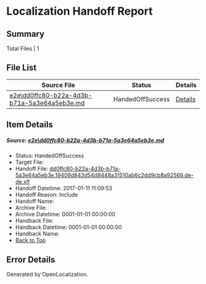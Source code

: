 # <a name='report-top'></a> Localization Handoff Report

## Summary
 Total Files | 1

## File List
 Source File | Status | Details 
 ----------- | ------ | ------- 
 [e2e\dd0ffc80-b22a-4d3b-b71a-5a3e64a5eb3e.md](https://github.com/OpenLocalizationTestOrg/ol-test0/blob/a1f1000336db7a9b3c80f021afec4d7173d6b21e/e2e/dd0ffc80-b22a-4d3b-b71a-5a3e64a5eb3e.md) | HandedOffSuccess | [Details](#a04e6692ce0907e7ea1a0565c3236be663d21a951)

## Item Details
##### <a name='a04e6692ce0907e7ea1a0565c3236be663d21a951'></a> Source: [e2e\dd0ffc80-b22a-4d3b-b71a-5a3e64a5eb3e.md](https://github.com/OpenLocalizationTestOrg/ol-test0/blob/a1f1000336db7a9b3c80f021afec4d7173d6b21e/e2e/dd0ffc80-b22a-4d3b-b71a-5a3e64a5eb3e.md)
* Status: HandedOffSuccess
* Target File: 
* Handoff File: [dd0ffc80-b22a-4d3b-b71a-5a3e64a5eb3e.19409d843d54d8448a31510ab6c2dd9cb8a92569.de-de.xlf](https://github.com/OpenLocalizationTestOrg/ol-test0-handoff/blob/4ad5ba88e51bf10157ae0e7e3b54c070060f70d8/ol-handoff/OpenLocalizationTestOrg/ol-test0-dede/shujia/ht/dd0ffc80-b22a-4d3b-b71a-5a3e64a5eb3e.19409d843d54d8448a31510ab6c2dd9cb8a92569.de-de.xlf)
* Handoff Datetime: 2017-01-11 11:09:53
* Handoff Reason: Include
* Handoff Name: 
* Archive File: 
* Archive Datetime: 0001-01-01 00:00:00
* Handback File: 
* Handback Datetime: 0001-01-01 00:00:00
* Handback Name: 
* [Back to Top](#report-top)


## Error Details

Generated by OpenLocalization.
